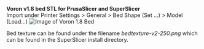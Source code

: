 <b>Voron v1.8 bed STL for PrusaSlicer and SuperSlicer</b>
<br>
Import under Printer Settings > General > Bed Shape (Set ...) > Model (Load...)
![Image of Voron 1.8 Bed](https://github.com/koonweee/VoronUsers/blob/master/slicer_configurations/SuperSlicer/koonweee/beds/V1.8%20SS%20Bed.png)

Bed texture can be found under the filename <i>bedtexture-v2-250.png</i> which can be found in the SuperSlicer install directory.
